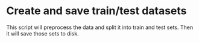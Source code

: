 # Create and save train/test datasets

This script will preprocess the data and split it into train and test sets. Then it will save those sets to disk.